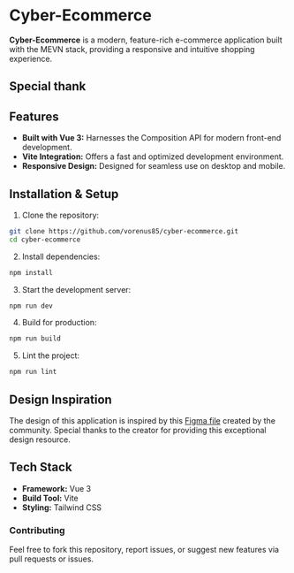 # Cyber-Ecommerce

**Cyber-Ecommerce** is a modern, feature-rich e-commerce application built with the MEVN stack, providing a responsive and intuitive shopping experience.

## Special thank

## Features

- **Built with Vue 3:** Harnesses the Composition API for modern front-end development.
- **Vite Integration:** Offers a fast and optimized development environment.
- **Responsive Design:** Designed for seamless use on desktop and mobile.

## Installation & Setup

1. Clone the repository:

```sh
git clone https://github.com/vorenus85/cyber-ecommerce.git
cd cyber-ecommerce
```

2. Install dependencies:

```sh
npm install
```

3. Start the development server:

```sh
npm run dev
```

4. Build for production:

```sh
npm run build
```

5. Lint the project:

```sh
npm run lint
```

## Design Inspiration

The design of this application is inspired by this [Figma file](https://www.figma.com/community/file/1301450122530609595) created by the community. Special thanks to the creator for providing this exceptional design resource.

## Tech Stack

- **Framework:** Vue 3
- **Build Tool:** Vite
- **Styling:** Tailwind CSS

### Contributing

Feel free to fork this repository, report issues, or suggest new features via pull requests or issues.
